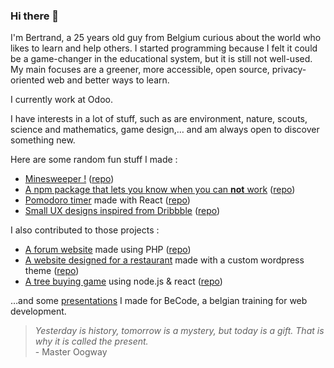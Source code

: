 ### Hi there 🤠

I'm Bertrand, a 25 years old guy from Belgium curious about the world who likes to learn and help others. I started programming because I felt it could be a game-changer in the educational system, but it is still not well-used. My main focuses are a greener, more accessible, open source, privacy-oriented web and better ways to learn.

I currently work at Odoo.

I have interests in a lot of stuff, such as are environment, nature, scouts, science and mathematics, game design,… and am always open to discover something new.

Here are some random fun stuff I made :
* [Minesweeper !](https://bertrand2.github.io/minesweeper/) ([repo](https://github.com/Bertrand2/minesweeper))
* [A npm package that lets you know when you can **not** work](https://www.npmjs.com/package/@sylber/holidates-cli) ([repo](https://github.com/Bertrand2/holidates-npm-package))
* [Pomodoro timer](https://retromodoro.netlify.app/) made with React ([repo](https://github.com/Bertrand2/first-react-app))
* [Small UX designs inspired from Dribbble](https://bertrand2.github.io/dribble-challenge/) ([repo](https://github.com/Bertrand2/dribble-challenge))

I also contributed to those projects :
* [A forum website](https://badminton-club-bb.herokuapp.com/index.php) made using PHP ([repo](https://github.com/Bertrand2/Badminton-Club-Bain-de-Bretagne))
* [A website designed for a restaurant](http://chaoscoffee.byethost7.com/ChaosCoffeeRestaurant/) made with a custom wordpress theme ([repo](https://github.com/Bertrand2/ChaosCoffeeRestaurant))
* [A tree buying game](http://tree-force.herokuapp.com/) using node.js & react ([repo](https://github.com/bastlaf/Mwenbwa))

…and some [presentations](https://github.com/Bertrand2/becode-watch) I made for BeCode, a belgian training for web development.



> *Yesterday is history, tomorrow is a mystery, but today is a gift. That is why it is called the present.* <br>
> \- Master Oogway
